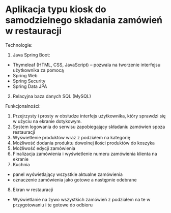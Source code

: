 # Aplikacja typu kiosk do samodzielnego składania zamówień w restauracji

Technologie:
1. Java Spring Boot: 
  -	Thymeleaf (HTML, CSS, JavaScript) – pozwala na tworzenie interfejsu użytkownika za pomocą 
  -	Spring Web
  -	Spring Security
  -	Spring Data JPA
2.	Relacyjna baza danych SQL (MySQL)

Funkcjonalności:
1.	Przejrzysty i prosty w obsłudze interfejs użytkownika, który sprawdzi się w użyciu na ekranie dotykowym.
2.	System logowania do serwisu zapobiegający składaniu zamówień spoza restauracji
3.	Wyświetlenie produktów wraz z podziałem na kategorię
4. Możliwość dodania produktu dowolnej ilości produktów do koszyka
5.	Możliwość edycji zamówienia
6.	Finalizacja zamówienia i wyświetlenie numeru zamówienia klienta na ekranie
7.	Kuchnia
  - panel wyświetlający wszystkie aktualne zamówienia
  - oznaczenie zamówienia jako gotowe a następnie odebrane
8.	Ekran w restauracji
  -	Wyświetlanie na żywo wszystkich zamówień z podziałem na te w przygotowaniu i te gotowe do odbioru
